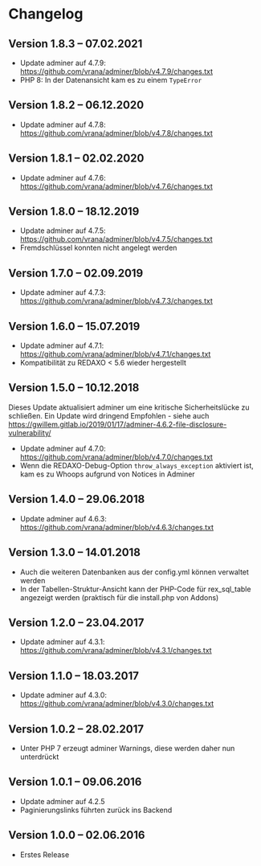 Changelog
=========

Version 1.8.3 – 07.02.2021
--------------------------

* Update adminer auf 4.7.9: https://github.com/vrana/adminer/blob/v4.7.9/changes.txt
* PHP 8: In der Datenansicht kam es zu einem `TypeError`


Version 1.8.2 – 06.12.2020
--------------------------

* Update adminer auf 4.7.8: https://github.com/vrana/adminer/blob/v4.7.8/changes.txt


Version 1.8.1 – 02.02.2020
--------------------------

* Update adminer auf 4.7.6: https://github.com/vrana/adminer/blob/v4.7.6/changes.txt


Version 1.8.0 – 18.12.2019
--------------------------

* Update adminer auf 4.7.5: https://github.com/vrana/adminer/blob/v4.7.5/changes.txt
* Fremdschlüssel konnten nicht angelegt werden


Version 1.7.0 – 02.09.2019
--------------------------

* Update adminer auf 4.7.3: https://github.com/vrana/adminer/blob/v4.7.3/changes.txt


Version 1.6.0 – 15.07.2019
--------------------------

* Update adminer auf 4.7.1: https://github.com/vrana/adminer/blob/v4.7.1/changes.txt
* Kompatibilität zu REDAXO < 5.6 wieder hergestellt


Version 1.5.0 – 10.12.2018
--------------------------

Dieses Update aktualisiert adminer um eine kritische Sicherheitslücke zu schließen.
Ein Update wird dringend Empfohlen - siehe auch https://gwillem.gitlab.io/2019/01/17/adminer-4.6.2-file-disclosure-vulnerability/

* Update adminer auf 4.7.0: https://github.com/vrana/adminer/blob/v4.7.0/changes.txt
* Wenn die REDAXO-Debug-Option `throw_always_exception` aktiviert ist, kam es zu Whoops aufgrund von Notices in Adminer


Version 1.4.0 – 29.06.2018
--------------------------

* Update adminer auf 4.6.3: https://github.com/vrana/adminer/blob/v4.6.3/changes.txt


Version 1.3.0 – 14.01.2018
--------------------------

* Auch die weiteren Datenbanken aus der config.yml können verwaltet werden
* In der Tabellen-Struktur-Ansicht kann der PHP-Code für rex_sql_table angezeigt werden (praktisch für die install.php von Addons)


Version 1.2.0 – 23.04.2017
--------------------------

* Update adminer auf 4.3.1: https://github.com/vrana/adminer/blob/v4.3.1/changes.txt


Version 1.1.0 – 18.03.2017
--------------------------

* Update adminer auf 4.3.0: https://github.com/vrana/adminer/blob/v4.3.0/changes.txt


Version 1.0.2 – 28.02.2017
--------------------------

* Unter PHP 7 erzeugt adminer Warnings, diese werden daher nun unterdrückt


Version 1.0.1 – 09.06.2016
--------------------------

* Update adminer auf 4.2.5
* Paginierungslinks führten zurück ins Backend


Version 1.0.0 – 02.06.2016
--------------------------

* Erstes Release
